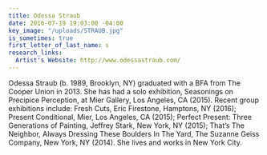 ```yaml
---
title: Odessa Straub
date: 2016-07-19 19:03:00 -04:00
key_image: "/uploads/STRAUB.jpg"
is_sometimes: true
first_letter_of_last_name: s
research_links:
  Artist's Website: http://www.odessastraub.com/
---
```


Odessa Straub (b. 1989, Brooklyn, NY) graduated with a BFA from The Cooper Union in 2013. She has had a solo exhibition, Seasonings on Precipice Perception, at Mier Gallery, Los Angeles, CA (2015). Recent group exhibitions include: Fresh Cuts, Eric Firestone, Hamptons, NY (2016); Present Conditional, Mier, Los Angeles, CA (2015); Perfect Present: Three Generations of Painting, Jeffrey Stark, New York, NY (2015); That’s The Neighbor, Always Dressing These Boulders In The Yard, The Suzanne Geiss Company, New York, NY (2014). She lives and works in New York City. 